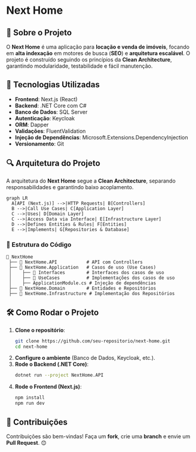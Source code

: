 # Next Home

## 📌 Sobre o Projeto
O **Next Home** é uma aplicação para **locação e venda de imóveis**, focando em **alta indexação** em motores de busca (**SEO**) e **arquitetura escalável**. O projeto é construído seguindo os princípios da **Clean Architecture**, garantindo modularidade, testabilidade e fácil manutenção.

## 🚀 Tecnologias Utilizadas
- **Frontend**: Next.js (React)
- **Backend**: .NET Core com C#
- **Banco de Dados**: SQL Server
- **Autenticação**: Keycloak
- **ORM**: Dapper
- **Validações**: FluentValidation
- **Injeção de Dependências**: Microsoft.Extensions.DependencyInjection
- **Versionamento**: Git

## 🔍 Arquitetura do Projeto
A arquitetura do **Next Home** segue a **Clean Architecture**, separando responsabilidades e garantindo baixo acoplamento.

```mermaid
graph LR
  A[API (Next.js)] -->|HTTP Requests| B[Controllers]
  B -->|Call Use Cases| C[Application Layer]
  C -->|Uses| D[Domain Layer]
  C -->|Access Data via Interface| E[Infrastructure Layer]
  D -->|Defines Entities & Rules| F[Entities]
  E -->|Implements| G[Repositories & Database]
```

### 📂 Estrutura do Código
```
📂 NextHome
 ├── 📂 NextHome.API           # API com Controllers
 ├── 📂 NextHome.Application   # Casos de uso (Use Cases)
 │    ├── 📂 Interfaces        # Interfaces dos casos de uso
 │    ├── 📂 UseCases          # Implementações dos casos de uso
 │    ├── ApplicationModule.cs # Injeção de dependências
 ├── 📂 NextHome.Domain        # Entidades e Repositórios
 ├── 📂 NextHome.Infrastructure # Implementação dos Repositórios
```

## 🛠️ Como Rodar o Projeto
1. **Clone o repositório**:
   ```sh
   git clone https://github.com/seu-repositorio/next-home.git
   cd next-home
   ```
2. **Configure o ambiente** (Banco de Dados, Keycloak, etc.).
3. **Rode o Backend (.NET Core)**:
   ```sh
   dotnet run --project NextHome.API
   ```
4. **Rode o Frontend (Next.js)**:
   ```sh
   npm install
   npm run dev
   ```

## 📌 Contribuições
Contribuições são bem-vindas! Faça um **fork**, crie uma **branch** e envie um **Pull Request**. 😊

